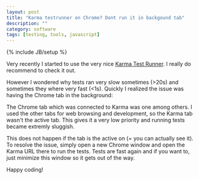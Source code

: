 ```yaml
---
layout: post
title: "Karma testrunner on Chrome? Dont run it in backgound tab"
description: ""
category: software
tags: [testing, tools, javascript]
---
```

{% include JB/setup %}

Very recently I started to use the very nice [Karma Test
Runner](http://karma-runner.github.io/). I really do recommend to check
it out.

However I wondered why tests ran very slow sometimes (>20s) and
sometimes they where very fast (&lt;1s). Quickly I realized the issue was
 having the Chrome tab in the background:

The Chrome tab which was connected to Karma was one among others. I used
the other tabs for web browsing and development, so the Karma tab wasn't
the active tab. This gives it a very low priority and running tests became
extremly sluggish.

This does not happen if the tab is the active on (= you can actually see
it). To resolve the issue, simply open a new Chrome window and open the
Karma URL there to run the tests. Tests are fast again and if you want
to, just minimize this window so it gets out of the way.

Happy coding!
